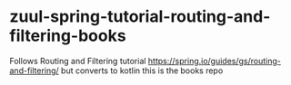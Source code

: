 # zuul-spring-tutorial-routing-and-filtering-books

Follows Routing and Filtering tutorial https://spring.io/guides/gs/routing-and-filtering/ but converts to kotlin this is the books repo
